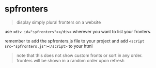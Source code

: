 # spfronters
> display simply plural fronters on a website

use `<div id="spfronters"></div>` wherever you want to list your fronters.

remember to add the spfronters.js file to your project and add `<script src="spfronters.js"></script>` to your html

> note that this does not show custom fronts or sort in any order. fronters will be shown in a random order upon refresh

